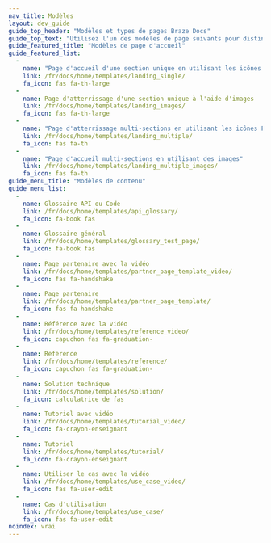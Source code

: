 ```yaml
---
nav_title: Modèles
layout: dev_guide
guide_top_header: "Modèles et types de pages Braze Docs"
guide_top_text: "Utilisez l'un des modèles de page suivants pour distinguer et structurer les pages au sein de Braze Docs. Vous pouvez en savoir plus sur les métadonnées de Docs <a href='/docs/home/metadata/'>ici</a>."
guide_featured_title: "Modèles de page d'accueil"
guide_featured_list:
  - 
    name: "Page d'accueil d'une section unique en utilisant les icônes FA"
    link: /fr/docs/home/templates/landing_single/
    fa_icon: fas fa-th-large
  - 
    name: Page d'atterrissage d'une section unique à l'aide d'images
    link: /fr/docs/home/templates/landing_images/
    fa_icon: fas fa-th-large
  - 
    name: "Page d'atterrissage multi-sections en utilisant les icônes FA"
    link: /fr/docs/home/templates/landing_multiple/
    fa_icon: fas fa-th
  - 
    name: "Page d'accueil multi-sections en utilisant des images"
    link: /fr/docs/home/templates/landing_multiple_images/
    fa_icon: fas fa-th
guide_menu_title: "Modèles de contenu"
guide_menu_list:
  - 
    name: Glossaire API ou Code
    link: /fr/docs/home/templates/api_glossary/
    fa_icon: fa-book fas
  - 
    name: Glossaire général
    link: /fr/docs/home/templates/glossary_test_page/
    fa_icon: fa-book fas
  - 
    name: Page partenaire avec la vidéo
    link: /fr/docs/home/templates/partner_page_template_video/
    fa_icon: fas fa-handshake
  - 
    name: Page partenaire
    link: /fr/docs/home/templates/partner_page_template/
    fa_icon: fas fa-handshake
  - 
    name: Référence avec la vidéo
    link: /fr/docs/home/templates/reference_video/
    fa_icon: capuchon fas fa-graduation-
  - 
    name: Référence
    link: /fr/docs/home/templates/reference/
    fa_icon: capuchon fas fa-graduation-
  - 
    name: Solution technique
    link: /fr/docs/home/templates/solution/
    fa_icon: calculatrice de fas
  - 
    name: Tutoriel avec vidéo
    link: /fr/docs/home/templates/tutorial_video/
    fa_icon: fa-crayon-enseignant
  - 
    name: Tutoriel
    link: /fr/docs/home/templates/tutorial/
    fa_icon: fa-crayon-enseignant
  - 
    name: Utiliser le cas avec la vidéo
    link: /fr/docs/home/templates/use_case_video/
    fa_icon: fas fa-user-edit
  - 
    name: Cas d'utilisation
    link: /fr/docs/home/templates/use_case/
    fa_icon: fas fa-user-edit
noindex: vrai
---
```



